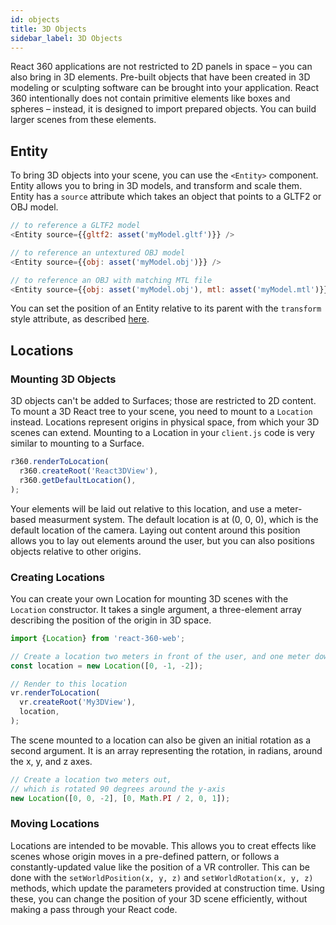 ```yaml
---
id: objects
title: 3D Objects
sidebar_label: 3D Objects
---
```


React 360 applications are not restricted to 2D panels in space – you can also bring in 3D elements. Pre-built objects that have been created in 3D modeling or sculpting software can be brought into your application. React 360 intentionally does not contain primitive elements like boxes and spheres – instead, it is designed to import prepared objects. You can build larger scenes from these elements.

## Entity

To bring 3D objects into your scene, you can use the `<Entity>` component. Entity allows you to bring in 3D models, and transform and scale them. Entity has a `source` attribute which takes an object that points to a GLTF2 or OBJ model.

```js
// to reference a GLTF2 model
<Entity source={{gltf2: asset('myModel.gltf')}} />

// to reference an untextured OBJ model
<Entity source={{obj: asset('myModel.obj')}} />

// to reference an OBJ with matching MTL file
<Entity source={{obj: asset('myModel.obj'), mtl: asset('myModel.mtl')}} />
```

You can set the position of an Entity relative to its parent with the `transform` style attribute, as described [here](/react-360/docs/layout.html).

## Locations

### Mounting 3D Objects

3D objects can't be added to Surfaces; those are restricted to 2D content. To mount a 3D React tree to your scene, you need to mount to a `Location` instead. Locations represent origins in physical space, from which your 3D scenes can extend. Mounting to a Location in your `client.js` code is very similar to mounting to a Surface.

```js
r360.renderToLocation(
  r360.createRoot('React3DView'),
  r360.getDefaultLocation(),
);
```

Your elements will be laid out relative to this location, and use a meter-based measurment system. The default location is at (0, 0, 0), which is the default location of the camera. Laying out content around this position allows you to lay out elements around the user, but you can also positions objects relative to other origins.

### Creating Locations

You can create your own Location for mounting 3D scenes with the `Location` constructor. It takes a single argument, a three-element array describing the position of the origin in 3D space.

```js
import {Location} from 'react-360-web';

// Create a location two meters in front of the user, and one meter down
const location = new Location([0, -1, -2]);

// Render to this location
vr.renderToLocation(
  vr.createRoot('My3DView'),
  location,
);
```

The scene mounted to a location can also be given an initial rotation as a second argument. It is an array representing the rotation, in radians, around the x, y, and z axes.

```js
// Create a location two meters out,
// which is rotated 90 degrees around the y-axis
new Location([0, 0, -2], [0, Math.PI / 2, 0, 1]);
```

### Moving Locations

Locations are intended to be movable. This allows you to creat effects like scenes whose origin moves in a pre-defined pattern, or follows a constantly-updated value like the position of a VR controller. This can be done with the `setWorldPosition(x, y, z)` and `setWorldRotation(x, y, z)` methods, which update the parameters provided at construction time. Using these, you can change the position of your 3D scene efficiently, without making a pass through your React code.
